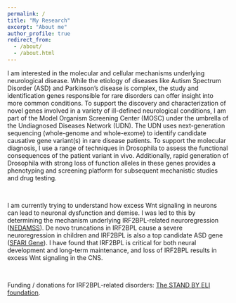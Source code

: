 ```yaml
---
permalink: /
title: "My Research"
excerpt: "About me"
author_profile: true
redirect_from: 
  - /about/
  - /about.html
---
```


<p>I am interested in the molecular and cellular mechanisms underlying neurological disease. While the etiology of diseases like Autism Spectrum Disorder (ASD) and Parkinson’s disease is complex, the study and identification genes responsible for rare disorders can offer insight into more common conditions. To support the discovery and characterization of novel genes involved in a variety of ill-defined neurological conditions, I am part of the Model Organism Screening Center (MOSC) under the umbrella of the Undiagnosed Diseases Network (UDN). The UDN uses next-generation sequencing (whole-genome and whole-exome) to identify candidate causative gene variant(s) in rare disease patients. To support the molecular diagnosis, I use a range of techniques in Drosophila to assess the functional consequences of the patient variant in vivo. Additionally, rapid generation of Drosophila with strong loss of function alleles in these genes provides a phenotyping and screening platform for subsequent mechanistic studies and drug testing.</p><br/> 

<p>I am currently trying to understand how excess Wnt signaling in neurons can lead to neuronal dysfunction and demise. I was led to this by determining the mechanism underlying IRF2BPL-related neuroregression (<a href="https://www.omim.org/entry/618088" target="_blank">NEDAMSS</a>). De novo truncations in IRF2BPL cause a severe neuroregression in children and IRF2BPL is also a top candidate ASD gene (<a href="https://gene.sfari.org/database/human-gene/IRF2BPL" target="_blank">SFARI Gene</a>). I have found that IRF2BPL is critical for both neural development and long-term maintenance, and loss of IRF2BPL results in excess Wnt signaling in the CNS.</p><br/>

Funding / donations for IRF2BPL-related disorders: <a href="https://www.standbyeli.org/" target="_blank">The STAND BY ELI foundation</a>.



